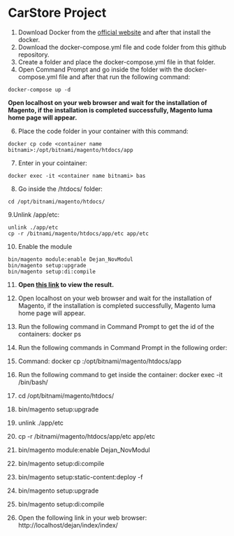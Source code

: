 # CarStore Project

1. Download Docker from the [official website](https://www.docker.com) and after that install the docker.
3. Download the docker-compose.yml file and code folder from this github repository.
4. Create a folder and place the docker-compose.yml file in that folder.
5. Open Command Prompt and go inside the folder with the docker-compose.yml file and after that run the following command:
```
docker-compose up -d
```
**Open localhost on your web browser and wait for the installation of Magento, if the installation is completed successfully, Magento luma home page will appear.**

6. Place the code folder in your container with this command: 
```
docker cp code <container name bitnami>:/opt/bitnami/magento/htdocs/app
```
7. Enter in your cointainer: 
```
docker exec -it <container name bitnami> bas
```
8. Go inside the /htdocs/ folder:
```
cd /opt/bitnami/magento/htdocs/
```
9.Unlink /app/etc:
```
unlink ./app/etc
cp -r /bitnami/magento/htdocs/app/etc app/etc
```
10. Enable the module
```
bin/magento module:enable Dejan_NovModul
bin/magento setup:upgrade
bin/magento setup:di:compile
```
11. **Open [this link](http://localhost/dejan/index/index/) to view the result.**

6. Open localhost on your web browser and wait for the installation of Magento, if the installation is completed successfully, Magento luma home page will appear.
7. Run the following command in Command Prompt to get the id of the containers: docker ps
8. Run the following commands in Command Prompt in the following order: 
9. Command: docker cp <the full path of the code folder> <container id >:/opt/bitnami/magento/htdocs/app 
10. Run the following command to get inside the container: docker exec -it <container id> /bin/bash/
11. cd /opt/bitnami/magento/htdocs/
12. bin/magento setup:upgrade
13. unlink ./app/etc
14. cp -r /bitnami/magento/htdocs/app/etc app/etc
15. bin/magento module:enable Dejan_NovModul
16. bin/magento setup:di:compile 
17. bin/magento setup:static-content:deploy -f
18. bin/magento setup:upgrade
19. bin/magento setup:di:compile
20. Open the following link in your web browser: http://localhost/dejan/index/index/

